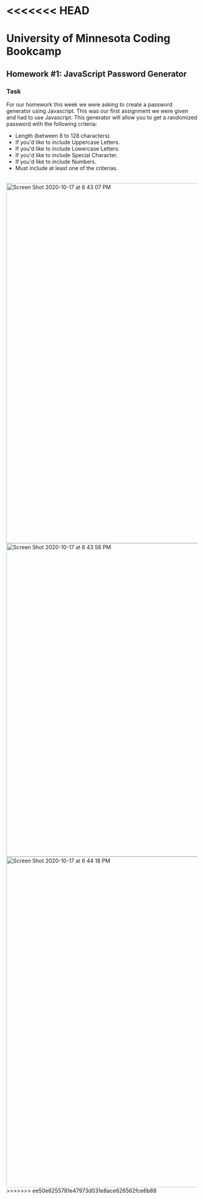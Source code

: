 <<<<<<< HEAD
=======
# University of Minnesota Coding Bookcamp
## Homework #1: JavaScript Password Generator

### Task
For our homework this week we were asking to create a password generator using Javascript. This was our first assignment we were given and had to use Javascript. This generator will allow you to get a randomized password with the following criteria:
 - Length (between 8 to 128 characters).
 - If you'd like to include Uppercase Letters.
 - If you'd like to include Lowercase Letters.
 - If you'd like to include Special Character.
 - If you'd like to include Numbers.
 - Must include at least one of the criterias.

<br>
<img width="945" alt="Screen Shot 2020-10-17 at 6 43 07 PM" src="https://user-images.githubusercontent.com/71665063/96355634-55cdcc00-10a9-11eb-9edf-391b43d705c2.png">

<img width="823" alt="Screen Shot 2020-10-17 at 6 43 58 PM" src="https://user-images.githubusercontent.com/71665063/96355643-6b42f600-10a9-11eb-8203-0f000b8e9c55.png">


<img width="868" alt="Screen Shot 2020-10-17 at 6 44 18 PM" src="https://user-images.githubusercontent.com/71665063/96355647-75fd8b00-10a9-11eb-9f3c-9ba016ea66bd.png">
<br>
>>>>>>> ee50e6255781e47973d031e8ace626562fce6b88
